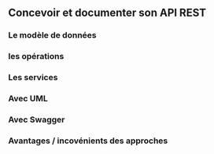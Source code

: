 ## Concevoir et documenter son API REST
 ### Le modèle de données
 ### les opérations
 ### Les services
 ### Avec UML
 ### Avec Swagger
 ### Avantages / incovénients des approches
